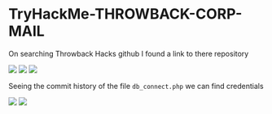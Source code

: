 # TryHackMe-THROWBACK-CORP-MAIL

On searching Throwback Hacks github I found a link to there repository

<img src="https://imgur.com/vbXloJn.png"/>

<img src="https://imgur.com/EUUORjf.png"/>

<img src="https://imgur.com/wq2KxP1.png"/>

Seeing the commit history of the file `db_connect.php` we can find credentials

<img src="https://imgur.com/eqwZnWX.png"/>

<img src="https://imgur.com/ThW75nI.png"/>

